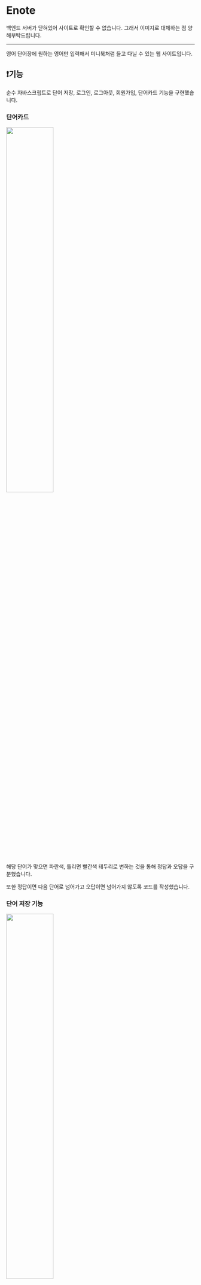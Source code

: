 # Enote

백엔드 서버가 닫혀있어 사이트로 확인할 수 없습니다. 그래서 이미지로 대체하는 점 양해부탁드립니다.

---
영어 단어장에 원하는 영어만 입력해서 미니북처럼 들고 다닐 수 있는 웹 사이트입니다.

## ❗기능

순수 자바스크립트로 단어 저장, 로그인, 로그아웃, 회원가입, 단어카드 기능을 구현했습니다.

### 단어카드 
<img width="50%" src="https://github.com/siyoonagain/Enote/assets/110325963/163af62b-0db9-4d90-8173-ce73e3d0c41d"/><br/>

해당 단어가 맞으면 파란색, 틀리면 빨간색 테두리로 변하는 것을 통해 정답과 오답을 구분했습니다. 

또한 정답이면 다음 단어로 넘어가고 오답이면 넘어가지 않도록 코드를 작성했습니다.

### 단어 저장 기능
<img width="50%" src="https://github.com/siyoonagain/Enote/assets/110325963/be75b2f4-336b-4af0-b933-f00e3057337a"/><br/>

자동 번역기능 api를 이용해 단어를 검색하고 저장되는 기능을 구현했습니다.

### 캘린더 기능
<img width="50%" src="https://github.com/siyoonagain/Enote/assets/110325963/5368fdb7-35f3-4dce-b7c2-f644b9f792a2"/>

저장한 단어들의 날짜를 이용해 해당 날짜에 단어를 저장했는지 한 눈에 확인할 수 있는 기능을 구현했습니다.

### 마이페이지 수정 기능
<img width="50%" src="https://github.com/siyoonagain/Enote/assets/110325963/04316f3c-7d28-4d60-8330-821741ed600c"/>

닉네임과 이메일을 비밀번호가 일치하면 수정가능한 기능을 구현했습니다.

### 단어북 - 원하는 단어 모아둔 공간
<img width="50%" src="https://github.com/siyoonagain/Enote/assets/110325963/5bf268f4-7cfb-4a89-a1a2-de679c68587d"/>

저장한 단어들을 한 눈에 볼 수 있는 페이지를 만들었습니다. 오른쪽 수정하기 아이콘을 통해 수정과 삭제가 가능하도록 했습니다.


## 🏃‍♀️보완해야 할 점

시스템의 최적화에 대한 기술이 부족했습니다. 그래서 초반 기획 단계의 중요성을 알 수 있었습니다. 
또한 순수 자바스크립트로만 구성해서 상대적으로 코드가 복잡했습니다. 그래서 라이브러리의 중요성 또한 느낄 수 있었습니다.

## 📖배운 점

협업의 시스템을 배울 수 있었습니다. 혼자 고민하는 것이 아닌 팀원들과 고민하면서 같이 만드는 작품이라는 것을 알 수 있었고 
원활한 의사소통이 프로젝트의 진행 속도에 얼마나 큰 영향을 미치는지 몸소 느낄 수 있었습니다.




